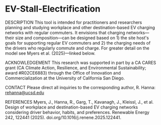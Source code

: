 # EV-Stall-Electrification
DESCRIPTION
This tool is intended for practitioners and researchers planning and studying workplace and other destination-based EV charging networks with regular commuters.  It envisions that charging networks—their size and composition—can be designed based on 1) the site host's goals for supporting regular EV commuters and 2) the charging needs of the drivers who regularly commute and charge.  For greater detail on the model see Myers et al. (2025)—linked below.

ACKNOWLEDGEMENT
This research was supported in part by a CA CARES grant (CA Climate Action, Resilience, and Environmental Sustainability; award #R02CE6883) through the Office of Innovation and Commercialization at the University of California San Diego. 

CONTACT
Please direct all inquiries to the corresponding author, R. Hanna: rehanna@ucsd.edu

REFERENCES
Myers, J., Hanna, R., Garg, T., Kavanagh, J., Kleissl, J., et al. Design of workplace and destination-based EV charging networks considering driver behavior, habits, and preferences. Renewable Energy 242, 122441 (2025). doi.org/10.1016/j.renene.2025.122441.
